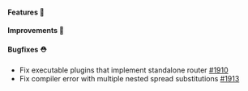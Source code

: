 #### Features 🚀

#### Improvements 🧹

#### Bugfixes ⛑️

- Fix executable plugins that implement standalone router [#1910](https://github.com/terrastruct/d2/pull/1910)
- Fix compiler error with multiple nested spread substitutions [#1913](https://github.com/terrastruct/d2/pull/1913)

